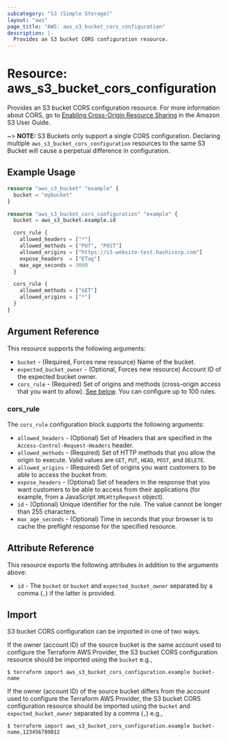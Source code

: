 ```yaml
---
subcategory: "S3 (Simple Storage)"
layout: "aws"
page_title: "AWS: aws_s3_bucket_cors_configuration"
description: |-
  Provides an S3 bucket CORS configuration resource.
---
```


# Resource: aws_s3_bucket_cors_configuration

Provides an S3 bucket CORS configuration resource. For more information about CORS, go to [Enabling Cross-Origin Resource Sharing](https://docs.aws.amazon.com/AmazonS3/latest/userguide/cors.html) in the Amazon S3 User Guide.

~> **NOTE:** S3 Buckets only support a single CORS configuration. Declaring multiple `aws_s3_bucket_cors_configuration` resources to the same S3 Bucket will cause a perpetual difference in configuration.

## Example Usage

```terraform
resource "aws_s3_bucket" "example" {
  bucket = "mybucket"
}

resource "aws_s3_bucket_cors_configuration" "example" {
  bucket = aws_s3_bucket.example.id

  cors_rule {
    allowed_headers = ["*"]
    allowed_methods = ["PUT", "POST"]
    allowed_origins = ["https://s3-website-test.hashicorp.com"]
    expose_headers  = ["ETag"]
    max_age_seconds = 3000
  }

  cors_rule {
    allowed_methods = ["GET"]
    allowed_origins = ["*"]
  }
}
```

## Argument Reference

This resource supports the following arguments:

* `bucket` - (Required, Forces new resource) Name of the bucket.
* `expected_bucket_owner` - (Optional, Forces new resource) Account ID of the expected bucket owner.
* `cors_rule` - (Required) Set of origins and methods (cross-origin access that you want to allow). [See below](#cors_rule). You can configure up to 100 rules.

### cors_rule

The `cors_rule` configuration block supports the following arguments:

* `allowed_headers` - (Optional) Set of Headers that are specified in the `Access-Control-Request-Headers` header.
* `allowed_methods` - (Required) Set of HTTP methods that you allow the origin to execute. Valid values are `GET`, `PUT`, `HEAD`, `POST`, and `DELETE`.
* `allowed_origins` - (Required) Set of origins you want customers to be able to access the bucket from.
* `expose_headers` - (Optional) Set of headers in the response that you want customers to be able to access from their applications (for example, from a JavaScript `XMLHttpRequest` object).
* `id` - (Optional) Unique identifier for the rule. The value cannot be longer than 255 characters.
* `max_age_seconds` - (Optional) Time in seconds that your browser is to cache the preflight response for the specified resource.

## Attribute Reference

This resource exports the following attributes in addition to the arguments above:

* `id` - The `bucket` or `bucket` and `expected_bucket_owner` separated by a comma (`,`) if the latter is provided.

## Import

S3 bucket CORS configuration can be imported in one of two ways.

If the owner (account ID) of the source bucket is the same account used to configure the Terraform AWS Provider,
the S3 bucket CORS configuration resource should be imported using the `bucket` e.g.,

```
$ terraform import aws_s3_bucket_cors_configuration.example bucket-name
```

If the owner (account ID) of the source bucket differs from the account used to configure the Terraform AWS Provider,
the S3 bucket CORS configuration resource should be imported using the `bucket` and `expected_bucket_owner` separated by a comma (`,`) e.g.,

```
$ terraform import aws_s3_bucket_cors_configuration.example bucket-name,123456789012
```
